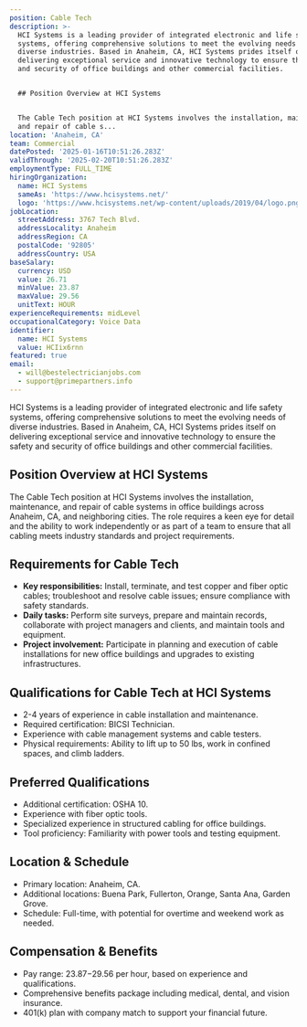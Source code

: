 ```yaml
---
position: Cable Tech
description: >-
  HCI Systems is a leading provider of integrated electronic and life safety
  systems, offering comprehensive solutions to meet the evolving needs of
  diverse industries. Based in Anaheim, CA, HCI Systems prides itself on
  delivering exceptional service and innovative technology to ensure the safety
  and security of office buildings and other commercial facilities.


  ## Position Overview at HCI Systems


  The Cable Tech position at HCI Systems involves the installation, maintenance,
  and repair of cable s...
location: 'Anaheim, CA'
team: Commercial
datePosted: '2025-01-16T10:51:26.283Z'
validThrough: '2025-02-20T10:51:26.283Z'
employmentType: FULL_TIME
hiringOrganization:
  name: HCI Systems
  sameAs: 'https://www.hcisystems.net/'
  logo: 'https://www.hcisystems.net/wp-content/uploads/2019/04/logo.png'
jobLocation:
  streetAddress: 3767 Tech Blvd.
  addressLocality: Anaheim
  addressRegion: CA
  postalCode: '92805'
  addressCountry: USA
baseSalary:
  currency: USD
  value: 26.71
  minValue: 23.87
  maxValue: 29.56
  unitText: HOUR
experienceRequirements: midLevel
occupationalCategory: Voice Data
identifier:
  name: HCI Systems
  value: HCIix6rnn
featured: true
email:
  - will@bestelectricianjobs.com
  - support@primepartners.info
---
```




HCI Systems is a leading provider of integrated electronic and life safety systems, offering comprehensive solutions to meet the evolving needs of diverse industries. Based in Anaheim, CA, HCI Systems prides itself on delivering exceptional service and innovative technology to ensure the safety and security of office buildings and other commercial facilities.

## Position Overview at HCI Systems

The Cable Tech position at HCI Systems involves the installation, maintenance, and repair of cable systems in office buildings across Anaheim, CA, and neighboring cities. The role requires a keen eye for detail and the ability to work independently or as part of a team to ensure that all cabling meets industry standards and project requirements.

## Requirements for Cable Tech

- **Key responsibilities:** Install, terminate, and test copper and fiber optic cables; troubleshoot and resolve cable issues; ensure compliance with safety standards.
- **Daily tasks:** Perform site surveys, prepare and maintain records, collaborate with project managers and clients, and maintain tools and equipment.
- **Project involvement:** Participate in planning and execution of cable installations for new office buildings and upgrades to existing infrastructures.

## Qualifications for Cable Tech at HCI Systems

- 2-4 years of experience in cable installation and maintenance.
- Required certification: BICSI Technician.
- Experience with cable management systems and cable testers.
- Physical requirements: Ability to lift up to 50 lbs, work in confined spaces, and climb ladders.

## Preferred Qualifications

- Additional certification: OSHA 10.
- Experience with fiber optic tools.
- Specialized experience in structured cabling for office buildings.
- Tool proficiency: Familiarity with power tools and testing equipment.

## Location & Schedule

- Primary location: Anaheim, CA.
- Additional locations: Buena Park, Fullerton, Orange, Santa Ana, Garden Grove.
- Schedule: Full-time, with potential for overtime and weekend work as needed.

## Compensation & Benefits

- Pay range: $23.87-$29.56 per hour, based on experience and qualifications.
- Comprehensive benefits package including medical, dental, and vision insurance.
- 401(k) plan with company match to support your financial future.
